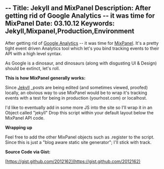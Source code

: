 --
Title: Jekyll and MixPanel
Description: After getting rid of Google Analytics -- it was time for MixPanel
Date: 03.10.12
Keywords: Jekyll,Mixpanel,Production,Environment
--

After getting rid of [Google Analytics](http://google.com/analytics) -- it was time for [MixPanel](http://mixpanel.com/). It's a pretty tight event driven Analytics tool which let's you bind tracking events to their API with a high level syntax.

As Google is a dinosaur, and dinosaurs (along with disgusting UI & Design) should be extinct, let's roll.

**This is how MixPanel generally works:**

<script src="https://gist.github.com/2785472.js?file=normal.js"></script>

Since [Jekyll](http://jekyllrb.com/) _posts are being edited (and sometimes viewed, proofed) locally, an obvious way to use MixPanel would be to wrap it's tracking events with a test for being in production (yourhost.com) or localhost. 

I'd like to eventually add in some more JS into the site so I'll wrap it in an Object called "jekyll" Drop this script within your default layout below the MixPanel API code.

<script src="https://gist.github.com/2012162.js?file=Jekyll-and-MixPanel.js"></script>

**Wrapping up**

Feel free to add the other MixPanel objects such as .register to the script. Since this is just a "blog aware static site generator"; I'll stick with track.

**Source Code via Gist:**

[https://gist.github.com/2012162](https://gist.github.com/2012162)
